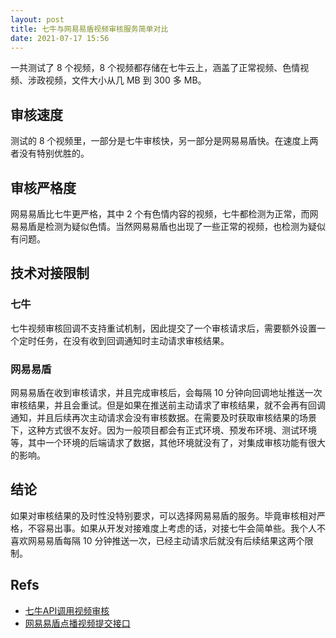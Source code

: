 ```yaml
---
layout: post
title: 七牛与网易易盾视频审核服务简单对比
date: 2021-07-17 15:56
---
```


一共测试了 8 个视频，8 个视频都存储在七牛云上，涵盖了正常视频、色情视频、涉政视频，文件大小从几 MB 到 300 多 MB。

## 审核速度

测试的 8 个视频里，一部分是七牛审核快，另一部分是网易易盾快。在速度上两者没有特别优胜的。

## 审核严格度

网易易盾比七牛更严格，其中 2 个有色情内容的视频，七牛都检测为正常，而网易易盾是检测为疑似色情。当然网易易盾也出现了一些正常的视频，也检测为疑似有问题。

## 技术对接限制

### 七牛

七牛视频审核回调不支持重试机制，因此提交了一个审核请求后，需要额外设置一个定时任务，在没有收到回调通知时主动请求审核结果。

### 网易易盾

网易易盾在收到审核请求，并且完成审核后，会每隔 10 分钟向回调地址推送一次审核结果，并且会重试。但是如果在推送前主动请求了审核结果，就不会再有回调通知，并且后续再次主动请求会没有审核数据。在需要及时获取审核结果的场景下，这种方式很不友好。因为一般项目都会有正式环境、预发布环境、测试环境等，其中一个环境的后端请求了数据，其他环境就没有了，对集成审核功能有很大的影响。

## 结论

如果对审核结果的及时性没特别要求，可以选择网易易盾的服务。毕竟审核相对严格，不容易出事。如果从开发对接难度上考虑的话，对接七牛会简单些。我个人不喜欢网易易盾每隔 10 分钟推送一次，已经主动请求后就没有后续结果这两个限制。

## Refs

- [七牛API调用视频审核](https://developer.qiniu.com/censor/5620/video-censor)
- [网易易盾点播视频提交接口](https://support.dun.163.com/documents/2018041903?docId=150440843651764224)
